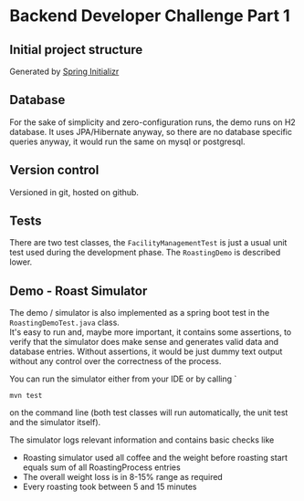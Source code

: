 # Backend Developer Challenge Part 1

## Initial project structure
Generated by [Spring Initializr](https://start.spring.io/)

## Database
For the sake of simplicity and zero-configuration runs, the demo runs on H2 database. It uses JPA/Hibernate
anyway, so there are no database specific queries anyway, it would run the same on mysql or postgresql.

## Version control 
Versioned in git, hosted on github.

## Tests
There are two test classes, the `FacilityManagementTest` is just a usual unit test used during
the development phase. The `RoastingDemo` is described lower.

## Demo - Roast Simulator
The demo / simulator is also implemented as a spring boot test in the `RoastingDemoTest.java` class.  
It's easy to run and, maybe more important, it contains some assertions, to verify that the simulator does make sense 
and generates valid data and database entries. Without assertions, it would be just dummy text output 
without any control over the correctness of the process.

You can run the simulator either from your IDE or by calling `

```
mvn test
```

on the command line (both test classes will run automatically, the unit test and the simulator itself). 

The simulator logs relevant information and contains basic checks like 

* Roasting simulator used all coffee and the weight before roasting start equals sum of all RoastingProcess entries
* The overall weight loss is in 8-15% range as required
* Every roasting took between 5 and 15 minutes

